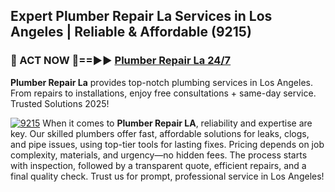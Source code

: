 ## Expert Plumber Repair La Services in Los Angeles | Reliable & Affordable (9215)  

<h3>🚿 ACT NOW 🌟==►► <a href="https://tinyurl.com/2ne6vx2x" rel="nofollow">Plumber Repair La 24/7</a></h3>

**Plumber Repair La** provides top-notch plumbing services in Los Angeles. From repairs to installations, enjoy free consultations + same-day service. Trusted Solutions 2025!

[![9215](https://i.imgur.com/4PFF4AK.jpeg)](https://tinyurl.com/2ne6vx2x)
When it comes to **Plumber Repair LA**, reliability and expertise are key. Our skilled plumbers offer fast, affordable solutions for leaks, clogs, and pipe issues, using top-tier tools for lasting fixes. Pricing depends on job complexity, materials, and urgency—no hidden fees. The process starts with inspection, followed by a transparent quote, efficient repairs, and a final quality check. Trust us for prompt, professional service in Los Angeles!